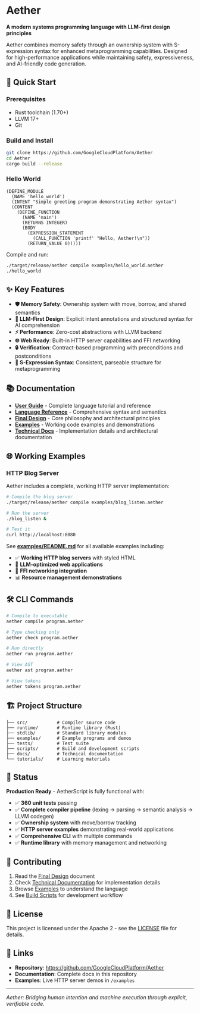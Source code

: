 # Aether

**A modern systems programming language with LLM-first design principles**

Aether combines memory safety through an ownership system with S-expression syntax for enhanced metaprogramming capabilities. Designed for high-performance applications while maintaining safety, expressiveness, and AI-friendly code generation.

## 🚀 Quick Start

### Prerequisites
- Rust toolchain (1.70+)
- LLVM 17+
- Git

### Build and Install
```bash
git clone https://github.com/GoogleCloudPlatform/Aether
cd Aether
cargo build --release
```

### Hello World
```aether
(DEFINE_MODULE
  (NAME 'hello_world')
  (INTENT "Simple greeting program demonstrating Aether syntax")
  (CONTENT
    (DEFINE_FUNCTION
      (NAME 'main')
      (RETURNS INTEGER)
      (BODY
        (EXPRESSION_STATEMENT
          (CALL_FUNCTION 'printf' "Hello, Aether!\n"))
        (RETURN_VALUE 0)))))
```

Compile and run:
```bash
./target/release/aether compile examples/hello_world.aether
./hello_world
```

## ✨ Key Features

- **🛡️ Memory Safety**: Ownership system with move, borrow, and shared semantics
- **🤖 LLM-First Design**: Explicit intent annotations and structured syntax for AI comprehension
- **⚡ Performance**: Zero-cost abstractions with LLVM backend
- **🌐 Web Ready**: Built-in HTTP server capabilities and FFI networking
- **🔒 Verification**: Contract-based programming with preconditions and postconditions
- **📝 S-Expression Syntax**: Consistent, parseable structure for metaprogramming

## 📚 Documentation

- **[User Guide](user-guide.md)** - Complete language tutorial and reference
- **[Language Reference](LANGUAGE_REFERENCE.md)** - Comprehensive syntax and semantics
- **[Final Design](FINAL_DESIGN.md)** - Core philosophy and architectural principles
- **[Examples](examples/)** - Working code examples and demonstrations
- **[Technical Docs](docs/)** - Implementation details and architectural documentation

## 🌐 Working Examples

### HTTP Blog Server
Aether includes a complete, working HTTP server implementation:

```bash
# Compile the blog server
./target/release/aether compile examples/blog_listen.aether

# Run the server
./blog_listen &

# Test it
curl http://localhost:8080
```

See **[examples/README.md](examples/README.md)** for all available examples including:
- ✅ **Working HTTP blog servers** with styled HTML
- 🚀 **LLM-optimized web applications**
- 🔧 **FFI networking integration**
- 📊 **Resource management demonstrations**

## 🛠️ CLI Commands

```bash
# Compile to executable
aether compile program.aether

# Type checking only
aether check program.aether

# Run directly
aether run program.aether

# View AST
aether ast program.aether

# View tokens
aether tokens program.aether
```

## 🏗️ Project Structure

```
├── src/           # Compiler source code
├── runtime/       # Runtime library (Rust)
├── stdlib/        # Standard library modules
├── examples/      # Example programs and demos
├── tests/         # Test suite
├── scripts/       # Build and development scripts
├── docs/          # Technical documentation
└── tutorials/     # Learning materials
```

## 🎯 Status

**Production Ready** - AetherScript is fully functional with:
- ✅ **360 unit tests** passing
- ✅ **Complete compiler pipeline** (lexing → parsing → semantic analysis → LLVM codegen)
- ✅ **Ownership system** with move/borrow tracking
- ✅ **HTTP server examples** demonstrating real-world applications
- ✅ **Comprehensive CLI** with multiple commands
- ✅ **Runtime library** with memory management and networking

## 🤝 Contributing

1. Read the [Final Design](FINAL_DESIGN.md) document
2. Check [Technical Documentation](docs/) for implementation details
3. Browse [Examples](examples/) to understand the language
4. See [Build Scripts](scripts/) for development workflow

## 📄 License

This project is licensed under the Apache 2 - see the [LICENSE](LICENSE) file for details.

## 🔗 Links

- **Repository**: https://github.com/GoogleCloudPlatform/Aether
- **Documentation**: Complete docs in this repository
- **Examples**: Live HTTP server demos in `/examples`

---

*Aether: Bridging human intention and machine execution through explicit, verifiable code.*
